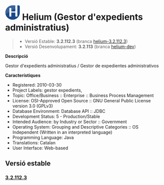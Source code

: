# ![Logo](https://github.com/GovernIB/maven/raw/binaris/helium/projectinfo_Attachments/icon.jpg) Helium (Gestor d'expedients administratius)

> - Versió Estable: __3.2.112.3__ (branca [helium-3.2.112.3](https://github.com/GovernIB/helium/tree/Helium_3.2.112.3))
> - Versió Desenvolupament: __3.2.113__ (branca [helium-dev](https://github.com/GovernIB/helium/tree/helium-dev))

**Descripció**

Gestor d'expedients administratius / Gestor de expedientes administrativos


**Característiques**

* Registered: 2010-03-30
* Project Labels: gestor expedients,
* Topic: Office/Business :: Enterprise :: Business Process Management
* License: OSI-Approved Open Source :: GNU General Public License version 3.0 (GPLv3)
* Database Environment: Database API :: JDBC
* Development Status: 5 - Production/Stable
* Intended Audience: by Industry or Sector :: Government
* Operating System: Grouping and Descriptive Categories :: OS Independent (Written in an interpreted language)
* Programming Language: Java
* Translations: Catalan
* User Interface: Web-based


## <a name="v_estable"></a> Versió estable
### [3.2.112.3](https://github.com/GovernIB/helium/releases/tag/Helium_3.2.112.3)
